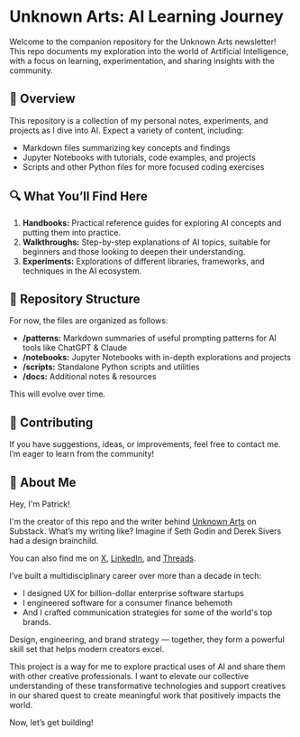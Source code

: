 # Unknown Arts: AI Learning Journey

Welcome to the companion repository for the Unknown Arts newsletter! This repo documents my exploration into the world of Artificial Intelligence, with a focus on learning, experimentation, and sharing insights with the community.

## 📖 Overview

This repository is a collection of my personal notes, experiments, and projects as I dive into AI. Expect a variety of content, including:

- Markdown files summarizing key concepts and findings
- Jupyter Notebooks with tutorials, code examples, and projects
- Scripts and other Python files for more focused coding exercises

## 🔍 What You’ll Find Here

1. **Handbooks:** Practical reference guides for exploring AI concepts and putting them into practice.
2. **Walkthroughs:** Step-by-step explanations of AI topics, suitable for beginners and those looking to deepen their understanding.
3. **Experiments:** Explorations of different libraries, frameworks, and techniques in the AI ecosystem.

## 📂 Repository Structure

For now, the files are organized as follows:

- **/patterns:** Markdown summaries of useful prompting patterns for AI tools like ChatGPT & Claude
- **/notebooks:** Jupyter Notebooks with in-depth explorations and projects
- **/scripts:** Standalone Python scripts and utilities
- **/docs:** Additional notes & resources

This will evolve over time.

## 🎉 Contributing

If you have suggestions, ideas, or improvements, feel free to contact me. I’m eager to learn from the community!

## 👋 About Me

Hey, I'm Patrick!

I'm the creator of this repo and the writer behind [Unknown Arts](https://www.unknownarts.co) on Substack. What’s my writing like? Imagine if Seth Godin and Derek Sivers had a design brainchild.

You can also find me on [X](https://x.com/itspatmorgan), [LinkedIn](https://www.linkedin.com/in/itspatmorgan/), and [Threads](https://www.threads.net/@itspatmorgan).

I’ve built a multidisciplinary career over more than a decade in tech:

- I designed UX for billion-dollar enterprise software startups
- I engineered software for a consumer finance behemoth
- And I crafted communication strategies for some of the world's top brands.

Design, engineering, and brand strategy — together, they form a powerful skill set that helps modern creators excel.

This project is a way for me to explore practical uses of AI and share them with other creative professionals. I want to elevate our collective understanding of these transformative technologies and support creatives in our shared quest to create meaningful work that positively impacts the world.

Now, let’s get building!